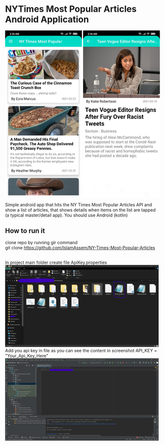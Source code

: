 # NYTimes Most Popular Articles Android Application

<p float="left">
<img src="screenshots/articles list.jpg" width = 250>
<img src="screenshots/article details.jpg" width = 250>
</p>

Simple android app that hits the NY Times Most Popular Articles API and show a list of articles, that shows details when
items on the list are tapped (a typical master/detail app). You should use Android (kotlin)

## How to run it
clone repo by running gir command
<br />
git clone https://github.com/IslamAssem/NY-Times-Most-Popular-Articles

<br />
In project main folder create file ApiKey.properties
<img src="screenshots/ApiKey.properties location.png" width = 500>
<br />
Add you api key in file as you can see the content in screenshot
API_KEY = "Your_Api_Key_Here"
<img src="screenshots/ApiKey.properties content.png" width = 500>

